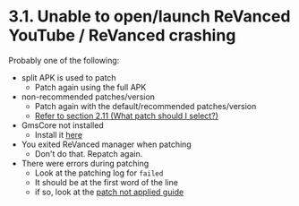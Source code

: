 # 3.1. Unable to open/launch ReVanced YouTube / ReVanced crashing

Probably one of the following: 

- split APK is used to patch
    - Patch again using the full APK
- non-recommended patches/version
    - Patch again with the default/recommended patches/version
    - [Refer to section 2.11 (What patch should I select?)](/troubleshoot/02-manager/11/)
- GmsCore not installed
    - Install it [here](https://github.com/ReVanced/GmsCore/releases/latest)
- You exited ReVanced manager when patching
    - Don't do that. Repatch again.
- There were errors during patching
    - Look at the patching log for `failed`
    - It should be at the first word of the line
    - if so, look at the [patch not applied guide](/troubleshoot/02-manager/16/)

